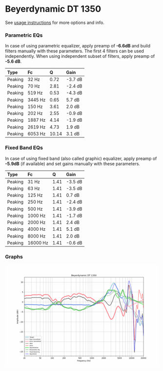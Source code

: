 # Beyerdynamic DT 1350
See [usage instructions](https://github.com/jaakkopasanen/AutoEq#usage) for more options and info.

### Parametric EQs
In case of using parametric equalizer, apply preamp of **-6.6dB** and build filters manually
with these parameters. The first 4 filters can be used independently.
When using independent subset of filters, apply preamp of **-5.6 dB**.

| Type    | Fc      |     Q | Gain    |
|:--------|:--------|:------|:--------|
| Peaking | 32 Hz   |  0.72 | -3.7 dB |
| Peaking | 70 Hz   |  2.81 | -2.4 dB |
| Peaking | 519 Hz  |  0.53 | -4.3 dB |
| Peaking | 3445 Hz |  0.65 | 5.7 dB  |
| Peaking | 150 Hz  |  3.61 | 2.0 dB  |
| Peaking | 202 Hz  |  2.55 | -0.9 dB |
| Peaking | 1887 Hz |  4.14 | -1.9 dB |
| Peaking | 2619 Hz |  4.73 | 1.9 dB  |
| Peaking | 6053 Hz | 10.14 | 3.1 dB  |

### Fixed Band EQs
In case of using fixed band (also called graphic) equalizer, apply preamp of **-5.9dB**
(if available) and set gains manually with these parameters.

| Type    | Fc       |    Q | Gain    |
|:--------|:---------|:-----|:--------|
| Peaking | 31 Hz    | 1.41 | -3.5 dB |
| Peaking | 63 Hz    | 1.41 | -3.5 dB |
| Peaking | 125 Hz   | 1.41 | 0.7 dB  |
| Peaking | 250 Hz   | 1.41 | -2.4 dB |
| Peaking | 500 Hz   | 1.41 | -3.9 dB |
| Peaking | 1000 Hz  | 1.41 | -1.7 dB |
| Peaking | 2000 Hz  | 1.41 | 2.4 dB  |
| Peaking | 4000 Hz  | 1.41 | 5.1 dB  |
| Peaking | 8000 Hz  | 1.41 | 2.0 dB  |
| Peaking | 16000 Hz | 1.41 | -0.6 dB |

### Graphs
![](./Beyerdynamic%20DT%201350.png)